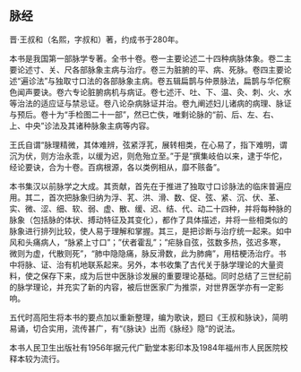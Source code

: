 ## 脉经

晋·王叔和（名熙，字叔和）著，约成书于280年。

本书是我国第一部脉学专著。全书十卷。卷一主要论述二十四种病脉体象。卷二主要论述寸、关、尺各部脉象主病与治疗。卷三为脏腑的平、病、死脉。卷四主要论述“遍诊法”与独取寸口法的各部脉象主病。卷五辑扁鹊与仲景脉法，扁鹊与华佗察色闻声要诀。卷六专论脏腑病机与病证。卷七述汗、吐、下、温、灸、刺、火、水等治法的适应证与禁忌证。卷八论杂病脉证并治。卷九阐述妇儿诸病的病理、脉证与预后。卷十为“手检图二十一部”，然已亡佚，唯剩论脉的“前、后、左、右、上、中央”诊法及其诸种脉象主病等内容。

王氏自谓“脉理精微，其体难辨，弦紧浮芤，展转相类，在心易了，指下难明，谓沉为伏，则方治永乖，以缓为迟，则危殆立至。”于是”撰集岐伯以来，逮于华佗，经论要诀，合为十卷。百病根源，各以类例相从，靡不赅备”。

本书集汉以前脉学之大成。其贡献，首先在于推进了独取寸口诊脉法的临床普遍应用。其二，首次把脉象归纳为浮、芤、洪、滑、数、促、弦、紧、沉、伏、革、实、微、涩、细、软、弱、虚、散、缓、迟、结、代、动二十四种，并将每种脉的脉象（包括脉的体状、搏动特征及其变化），都作了具体描述，并将一些相类似的脉象进行排列比较，使人易于理解和掌握。其三，是把诊断与治疗统一起来。如中风和头痛病人，“脉紧上寸口”；”伏者霍乱”；”疟脉自弦，弦数多热，弦迟多寒，微则为虚，代散则死”，“肺中隐隐痛，脉反滑数，此为肺痈”，用桔梗汤治疗。书中将脉、证、治有机地联系起来。另外，本书收集了古代关于脉学理论的大量资料，使之保存下来，成为后世中医脉诊发展的重要理论基础。同时总结了三世纪前的脉学理论，并充实了新的内容，被后世医家广为推崇，对世界医学亦有一定影响。

五代时高阳生将本书的要点加以重新整理，编为歌诀，题曰《王叔和脉诀》，简明易诵，切合实用，流传甚广，有“《脉诀》出而《脉经》隐”的说法。

本书人民卫生出版社有1956年据元代广勤堂本影印本及1984年福州市人民医院校释本较为流行。
